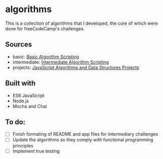 # algorithms

This is a collection of algorithms that I developed, the core of which were done for freeCodeCamp's challenges.

## Sources

-   basic: [Basic Algorithm Scripting](https://learn.freecodecamp.org/javascript-algorithms-and-data-structures/basic-algorithm-scripting/)
-   intermediate: [Intermediate Algorithm Scripting](https://learn.freecodecamp.org/javascript-algorithms-and-data-structures/intermediate-algorithm-scripting/)
-   projects: [JavaScript Algorithms and Data Structures Projects](https://learn.freecodecamp.org/javascript-algorithms-and-data-structures/javascript-algorithms-and-data-structures-projects/)

## Built with

-   ES6 JavaScript
-   Node.js
-   Mocha and Chai

## To do:

-   [ ] Finish formating of README and app files for intermediary challenges
-   [ ] Update the algorithms so they comply with functional programming principles
-   [ ] Implement true testing

